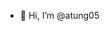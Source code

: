 - 👋 Hi, I’m @atung05


<!---
atung05/atung05 is a ✨ special ✨ repository because its `README.md` (this file) appears on your GitHub profile.
You can click the Preview link to take a look at your changes.
--->
